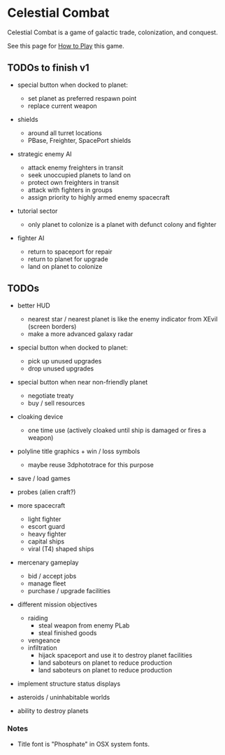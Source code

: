 # Celestial Combat

Celestial Combat is a game of galactic trade, colonization, and conquest. 

See this page for [How to Play](src/how-to-play.md) this game.

## TODOs to finish v1

- special button when docked to planet:
    - set planet as preferred respawn point
    - replace current weapon

- shields
    - around all turret locations
    - PBase, Freighter, SpacePort shields

- strategic enemy AI
    - attack enemy freighters in transit
    - seek unoccupied planets to land on
    - protect own freighters in transit
    - attack with fighters in groups
    - assign priority to highly armed enemy spacecraft

- tutorial sector
    - only planet to colonize is a planet with defunct colony and fighter 

- fighter AI
    - return to spaceport for repair
    - return to planet for upgrade
    - land on planet to colonize

## TODOs

- better HUD
    - nearest star / nearest planet is like the enemy indicator from XEvil (screen borders)
    - make a more advanced galaxy radar

- special button when docked to planet:
    - pick up unused upgrades
    - drop unused upgrades

- special button when near non-friendly planet
    - negotiate treaty
    - buy / sell resources

- cloaking device
    - one time use (actively cloaked until ship is damaged or fires a weapon)

- polyline title graphics + win / loss symbols    
    - maybe reuse 3dphototrace for this purpose 

- save / load games

- probes (alien craft?)

- more spacecraft
    - light fighter
    - escort guard 
    - heavy fighter
    - capital ships
    - viral (T4) shaped ships

- mercenary gameplay
    - bid / accept jobs
    - manage fleet
    - purchase / upgrade facilities

- different mission objectives
    - raiding
        - steal weapon from enemy PLab
        - steal finished goods
    - vengeance
    - infiltration
        - hijack spaceport and use it to destroy planet facilities
        - land saboteurs on planet to reduce production
        - land saboteurs on planet to reduce production
 

- implement structure status displays
- asteroids / uninhabitable worlds
- ability to destroy planets

### Notes
- Title font is "Phosphate" in OSX system fonts.